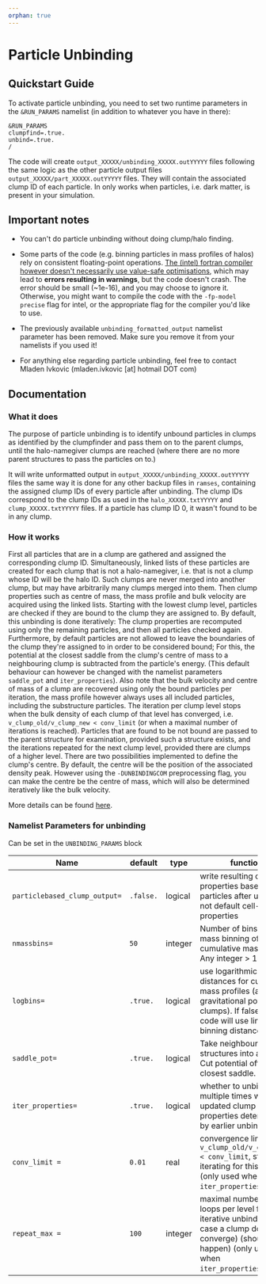 ```yaml
---
orphan: true
---
```


Particle Unbinding
===========================================================

 Quickstart Guide
-------------------------------------

To activate particle unbinding, you need to set two runtime parameters in the `&RUN_PARAMS` namelist (in addition to whatever you have in there):

```
&RUN_PARAMS
clumpfind=.true.
unbind=.true.
/
```

The code will create `output_XXXXX/unbinding_XXXXX.outYYYYY` files following the same logic as the other particle
output files `output_XXXXX/part_XXXXX.outYYYYY` files.
They will contain the associated clump ID of each particle.
In only works when particles, i.e. dark matter, is present in your simulation.






Important notes
------------------------

 * You can't do particle unbinding without doing clump/halo finding.

 * Some parts of the code (e.g. binning particles in mass profiles of halos) rely on consistent floating-point  operations.
 [The (intel) fortran compiler however doesn't necessarily use value-safe optimisations][1], which may lead to **errors resulting in warnings**,
 but the code doesn't crash.  The error should be small  (~1e-16), and you may choose to ignore it.
 Otherwise, you might want to compile the code with the  `-fp-model precise` flag for intel, or the
 appropriate flag for the compiler you'd like to use.

 * The previously available `unbinding_formatted_output` namelist parameter has been removed. Make sure you remove it from your namelists if you used it!

 * For anything else regarding particle unbinding, feel free to contact Mladen Ivkovic (mladen.ivkovic [at] hotmail DOT com)












 Documentation
-------------------------------------

### What it does

The purpose of particle unbinding is to identify unbound particles in clumps as identified by the clumpfinder and pass
them on to the parent clumps, until the halo-namegiver clumps are reached (where there are no more parent
structures to pass the particles on to.)

It will write unformatted output in `output_XXXXX/unbinding_XXXXX.outYYYYY` files the same way it is done for
any other backup files in `ramses`, containing the assigned clump IDs of every particle after unbinding. The
clump IDs correspond to the clump IDs as used in the `halo_XXXXX.txtYYYYY` and `clump_XXXXX.txtYYYYY` files.
If a particle has clump ID 0, it wasn't found to be in any clump.



### How it works

First all particles that are in a clump are gathered and assigned the corresponding clump ID.
Simultaneously, linked lists of these particles are created for each clump that is not a halo-namegiver, i.e.
that is not a clump whose ID will be the halo ID. Such clumps are never merged into another clump, but may have
arbitrarily many clumps merged into them. Then clump properties such as centre of mass, the mass profile and bulk
velocity are acquired using the linked lists. Starting with the lowest clump level, particles are checked if they
are bound to the clump they are assigned to. By default, this unbinding is done iteratively: The clump properties
are recomputed using only the remaining particles, and then all particles checked again. Furthermore, by default
particles are not allowed to leave the boundaries of the clump they're assigned to in order to be considered
bound; For this, the potential at the closest saddle from the clump's centre of mass to a neighbouring clump is
subtracted from the particle's energy. (This default behaviour can however be changed with the namelist
parameters `saddle_pot` and `iter_properties`). Also note that the bulk velocity and centre of mass of a clump are
recovered using only the bound particles per iteration, the mass profile however always uses all included particles,
including the substructure particles.
The iteration per clump level stops when the bulk density of each clump of that level has converged, i.e.
`v_clump_old/v_clump_new < conv_limit` (or when a maximal number of iterations is reached). Particles that are
found to be not bound are passed to the parent structure for examination, provided such a structure exists, and the
iterations repeated for the next clump level, provided there are clumps of a higher level.
There are two possibilities implemented to define the clump's centre. By default, the centre will be the position of the
associated density peak. However using the `-DUNBINDINGCOM` preprocessing flag, you can make the centre be the
centre of mass, which will also be determined iteratively like the bulk velocity.

More details can be found [here][2].



### Namelist Parameters for unbinding

Can be set in the `UNBINDING_PARAMS` block




|   Name                        |   default                 |   type   |   function                                        |
|-------------------------------|---------------------------|----------|---------------------------------------------------|
| `particlebased_clump_output=` | `.false.`                 | logical  | write resulting clump properties based on particles after unbinding, not default cell-based properties  |
| `nmassbins=`                  | `50`                      | integer  | Number of bins for the mass binning of the cumulative mass profile. Any integer > 1.         |
| `logbins=`                    | `.true.`                  | logical  | use logarithmic binning distances for cumulative mass profiles (and gravitational potential of clumps). If false, the code  will use linear binning distances. |
| `saddle_pot=`                 | `.true.`                  | logical  | Take neighbouring structures into account; Cut  potential off at closest saddle. |
| `iter_properties= `           | `.true.`                  | logical  | whether to unbind multiple times with updated clump properties determined by earlier unbindings |
| `conv_limit =`                | `0.01`                    | real     | convergence limit. If `v_clump_old/v_clump_new < conv_limit`, stop iterating for this clump. (only used when `iter_properties=.true.`)                         |
| `repeat_max =`                | `100`                     | integer  | maximal number of loops per level for iterative unbinding (in case a clump doesn't converge) (shouldn't happen) (only used when `iter_properties=.true.`)         |











[1]: https://www.nccs.nasa.gov/images/FloatingPoint_consistency.pdf
[2]: https://drive.google.com/file/d/0B7IyoMUxCr-3V3NFSVFjY1lMbk0
[3]: https://arxiv.org/pdf/1207.6105.pdf
[4]: https://bitbucket.org/rteyssie/ramses/wiki/PHEW
[5]: https://drive.google.com/open?id=1q0RSMeTIF7gQ7s2DXzYZUSG6cQ1LstkF
